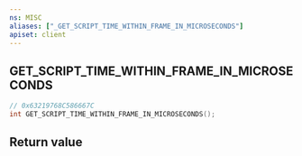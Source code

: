 ```yaml
---
ns: MISC
aliases: ["_GET_SCRIPT_TIME_WITHIN_FRAME_IN_MICROSECONDS"]
apiset: client
---
```

## GET_SCRIPT_TIME_WITHIN_FRAME_IN_MICROSECONDS

```c
// 0x63219768C586667C
int GET_SCRIPT_TIME_WITHIN_FRAME_IN_MICROSECONDS();
```



## Return value